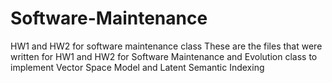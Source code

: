 # Software-Maintenance
HW1 and HW2 for software maintenance class
These are the files that were written for HW1 and HW2 for Software Maintenance and Evolution class to implement Vector Space Model and Latent Semantic Indexing

